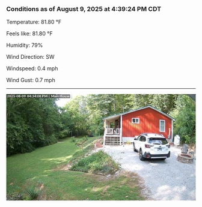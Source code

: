 ### Conditions as of August 9, 2025 at 4:39:24 PM CDT 

Temperature: 81.80 &deg;F

Feels like: 81.80 &deg;F

Humidity: 79%

Wind Direction: SW

Windspeed: 0.4 mph

Wind Gust: 0.7 mph

---

<img src="./images/latest.jpeg"/>

